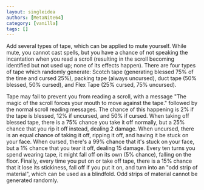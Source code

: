 ```yaml
---
layout: singleidea
authors: [MetaNite64]
category: [vanilla]
tags: []
---
```

Add several types of tape, which can be applied to mute yourself. While mute, you cannot cast spells, but you have a chance of not speaking the incantation when you read a scroll (resulting in the scroll becoming identified but not used up; none of its effects happen). There are four types of tape which randomly generate: Scotch tape (generating blessed 75% of the time and cursed 25%), packing tape (always uncursed), duct tape (50% blessed, 50% cursed), and Flex Tape (25% cursed, 75% uncursed).

Tape may fail to prevent you from reading a scroll, with a message "The magic of the scroll forces your mouth to move against the tape." followed by the normal scroll reading messages. The chance of this happening is 2% if the tape is blessed, 12% if uncursed, and 50% if cursed. When taking off blessed tape, there is a 75% chance you take it off normally, but a 25% chance that you rip it off instead, dealing 2 damage. When uncursed, there is an equal chance of taking it off, ripping it off, and having it be stuck on your face. When cursed, there's a 99% chance that it's stuck on your face, but a 1% chance that you tear it off, dealing 15 damage. Every ten turns you spend wearing tape, it might fall off on its own (5% chance), falling on the floor. Finally, every time you put on or take off tape, there is a 15% chance that it lose its stickiness, fall off if you put it on, and turn into an "odd strip of material", which can be used as a blindfold. Odd strips of material cannot be generated randomly.
